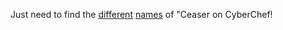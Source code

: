 
Just need to find the 
[different](https://gchq.github.io/CyberChef/#recipe=ROT13(true,true,false,-1)&input=amR1Z3tuel9oamd1X3VwX3pwdl9qdF91aWp0XzpfYm9fZmJ0el9kaWJtbX0)
[names](https://gchq.github.io/CyberChef/#recipe=Vigen%C3%A8re_Decode('B')&input=amR1Z3tuel9oamd1X3VwX3pwdl9qdF91aWp0XzpfYm9fZmJ0el9kaWJtbX0)
of "Ceaser on CyberChef!
